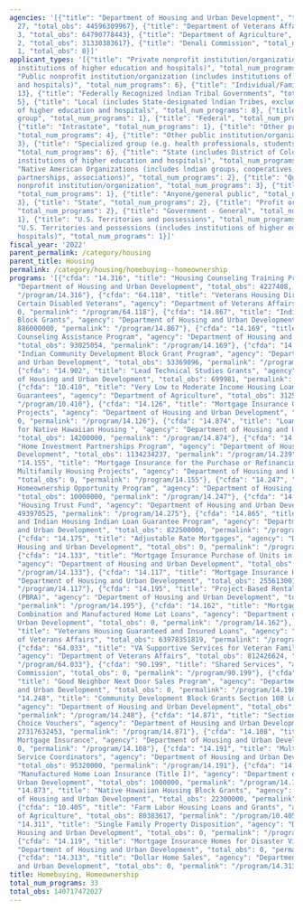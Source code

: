 ```yaml
---
agencies: '[{"title": "Department of Housing and Urban Development", "total_num_programs":
  27, "total_obs": 44596309967}, {"title": "Department of Veterans Affairs", "total_num_programs":
  3, "total_obs": 64790778443}, {"title": "Department of Agriculture", "total_num_programs":
  2, "total_obs": 31330383617}, {"title": "Denali Commission", "total_num_programs":
  1, "total_obs": 0}]'
applicant_types: '[{"title": "Private nonprofit institution/organization (includes
  institutions of higher education and hospitals)", "total_num_programs": 9}, {"title":
  "Public nonprofit institution/organization (includes institutions of higher education
  and hospitals)", "total_num_programs": 6}, {"title": "Individual/Family", "total_num_programs":
  13}, {"title": "Federally Recognized lndian Tribal Governments", "total_num_programs":
  5}, {"title": "Local (includes State-designated lndian Tribes, excludes institutions
  of higher education and hospitals", "total_num_programs": 8}, {"title": "Minority
  group", "total_num_programs": 1}, {"title": "Federal", "total_num_programs": 2},
  {"title": "Intrastate", "total_num_programs": 1}, {"title": "Other private institutions/organizations",
  "total_num_programs": 4}, {"title": "Other public institution/organization", "total_num_programs":
  3}, {"title": "Specialized group (e.g. health professionals, students, veterans)",
  "total_num_programs": 6}, {"title": "State (includes District of Columbia, public
  institutions of higher education and hospitals)", "total_num_programs": 6}, {"title":
  "Native American Organizations (includes lndian groups, cooperatives, corporations,
  partnerships, associations)", "total_num_programs": 2}, {"title": "Quasi-public
  nonprofit institution/organization", "total_num_programs": 3}, {"title": "Interstate",
  "total_num_programs": 1}, {"title": "Anyone/general public", "total_num_programs":
  3}, {"title": "State", "total_num_programs": 2}, {"title": "Profit organization",
  "total_num_programs": 2}, {"title": "Government - General", "total_num_programs":
  1}, {"title": "U.S. Territories and possessions", "total_num_programs": 1}, {"title":
  "U.S. Territories and possessions (includes institutions of higher education and
  hospitals)", "total_num_programs": 1}]'
fiscal_year: '2022'
parent_permalink: /category/housing
parent_title: Housing
permalink: /category/housing/homebuying--homeownership
programs: '[{"cfda": "14.316", "title": "Housing Counseling Training Program", "agency":
  "Department of Housing and Urban Development", "total_obs": 4227408, "permalink":
  "/program/14.316"}, {"cfda": "64.118", "title": "Veterans Housing Direct Loans for
  Certain Disabled Veterans", "agency": "Department of Veterans Affairs", "total_obs":
  0, "permalink": "/program/64.118"}, {"cfda": "14.867", "title": "Indian Housing
  Block Grants", "agency": "Department of Housing and Urban Development", "total_obs":
  886000000, "permalink": "/program/14.867"}, {"cfda": "14.169", "title": "Housing
  Counseling Assistance Program", "agency": "Department of Housing and Urban Development",
  "total_obs": 93025054, "permalink": "/program/14.169"}, {"cfda": "14.862", "title":
  "Indian Community Development Block Grant Program", "agency": "Department of Housing
  and Urban Development", "total_obs": 53369096, "permalink": "/program/14.862"},
  {"cfda": "14.902", "title": "Lead Technical Studies Grants", "agency": "Department
  of Housing and Urban Development", "total_obs": 699981, "permalink": "/program/14.902"},
  {"cfda": "10.410", "title": "Very Low to Moderate Income Housing Loans and Loan
  Guarantees", "agency": "Department of Agriculture", "total_obs": 31250000000, "permalink":
  "/program/10.410"}, {"cfda": "14.126", "title": "Mortgage Insurance Cooperative
  Projects", "agency": "Department of Housing and Urban Development", "total_obs":
  0, "permalink": "/program/14.126"}, {"cfda": "14.874", "title": "Loan Guarantees
  for Native Hawaiian Housing ", "agency": "Department of Housing and Urban Development",
  "total_obs": 14200000, "permalink": "/program/14.874"}, {"cfda": "14.239", "title":
  "Home Investment Partnerships Program", "agency": "Department of Housing and Urban
  Development", "total_obs": 1134234237, "permalink": "/program/14.239"}, {"cfda":
  "14.155", "title": "Mortgage Insurance for the Purchase or Refinancing of Existing
  Multifamily Housing Projects", "agency": "Department of Housing and Urban Development",
  "total_obs": 0, "permalink": "/program/14.155"}, {"cfda": "14.247", "title": "Self-Help
  Homeownership Opportunity Program", "agency": "Department of Housing and Urban Development",
  "total_obs": 10000000, "permalink": "/program/14.247"}, {"cfda": "14.275", "title":
  "Housing Trust Fund", "agency": "Department of Housing and Urban Development", "total_obs":
  493970525, "permalink": "/program/14.275"}, {"cfda": "14.865", "title": "Public
  and Indian Housing Indian Loan Guarantee Program", "agency": "Department of Housing
  and Urban Development", "total_obs": 822500000, "permalink": "/program/14.865"},
  {"cfda": "14.175", "title": "Adjustable Rate Mortgages", "agency": "Department of
  Housing and Urban Development", "total_obs": 0, "permalink": "/program/14.175"},
  {"cfda": "14.133", "title": "Mortgage Insurance Purchase of Units in Condominiums",
  "agency": "Department of Housing and Urban Development", "total_obs": 0, "permalink":
  "/program/14.133"}, {"cfda": "14.117", "title": "Mortgage Insurance Homes", "agency":
  "Department of Housing and Urban Development", "total_obs": 255613001, "permalink":
  "/program/14.117"}, {"cfda": "14.195", "title": "Project-Based Rental Assistance
  (PBRA)", "agency": "Department of Housing and Urban Development", "total_obs": 13220925212,
  "permalink": "/program/14.195"}, {"cfda": "14.162", "title": "Mortgage Insurance
  Combination and Manufactured Home Lot Loans", "agency": "Department of Housing and
  Urban Development", "total_obs": 0, "permalink": "/program/14.162"}, {"cfda": "64.114",
  "title": "Veterans Housing Guaranteed and Insured Loans", "agency": "Department
  of Veterans Affairs", "total_obs": 63978351819, "permalink": "/program/64.114"},
  {"cfda": "64.033", "title": "VA Supportive Services for Veteran Families Program",
  "agency": "Department of Veterans Affairs", "total_obs": 812426624, "permalink":
  "/program/64.033"}, {"cfda": "90.199", "title": "Shared Services", "agency": "Denali
  Commission", "total_obs": 0, "permalink": "/program/90.199"}, {"cfda": "14.198",
  "title": "Good Neighbor Next Door Sales Program", "agency": "Department of Housing
  and Urban Development", "total_obs": 0, "permalink": "/program/14.198"}, {"cfda":
  "14.248", "title": "Community Development Block Grants Section 108 Loan Guarantees",
  "agency": "Department of Housing and Urban Development", "total_obs": 171293000,
  "permalink": "/program/14.248"}, {"cfda": "14.871", "title": "Section 8 Housing
  Choice Vouchers", "agency": "Department of Housing and Urban Development", "total_obs":
  27317632453, "permalink": "/program/14.871"}, {"cfda": "14.108", "title": "Rehabilitation
  Mortgage Insurance", "agency": "Department of Housing and Urban Development", "total_obs":
  0, "permalink": "/program/14.108"}, {"cfda": "14.191", "title": "Multifamily Housing
  Service Coordinators", "agency": "Department of Housing and Urban Development",
  "total_obs": 95320000, "permalink": "/program/14.191"}, {"cfda": "14.110", "title":
  "Manufactured Home Loan Insurance (Title I)", "agency": "Department of Housing and
  Urban Development", "total_obs": 1000000, "permalink": "/program/14.110"}, {"cfda":
  "14.873", "title": "Native Hawaiian Housing Block Grants", "agency": "Department
  of Housing and Urban Development", "total_obs": 22300000, "permalink": "/program/14.873"},
  {"cfda": "10.405", "title": "Farm Labor Housing Loans and Grants", "agency": "Department
  of Agriculture", "total_obs": 80383617, "permalink": "/program/10.405"}, {"cfda":
  "14.311", "title": "Single Family Property Disposition", "agency": "Department of
  Housing and Urban Development", "total_obs": 0, "permalink": "/program/14.311"},
  {"cfda": "14.119", "title": "Mortgage Insurance Homes for Disaster Victims", "agency":
  "Department of Housing and Urban Development", "total_obs": 0, "permalink": "/program/14.119"},
  {"cfda": "14.313", "title": "Dollar Home Sales", "agency": "Department of Housing
  and Urban Development", "total_obs": 0, "permalink": "/program/14.313"}]'
title: Homebuying, Homeownership
total_num_programs: 33
total_obs: 140717472027
---
```


